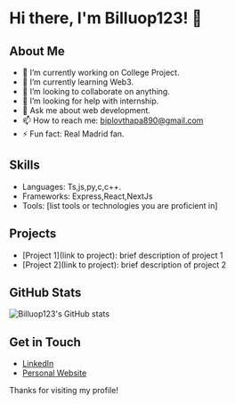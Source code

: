 # Hi there, I'm Billuop123! 👋

## About Me

- 🔭 I’m currently working on College Project.
- 🌱 I’m currently learning Web3.
- 👯 I’m looking to collaborate on anything.
- 🤔 I’m looking for help with internship.
- 💬 Ask me about web development.
- 📫 How to reach me: biplovthapa890@gmail.com
- ⚡ Fun fact: Real Madrid fan.

## Skills

- Languages: Ts,js,py,c,c++.
- Frameworks: Express,React,NextJs
- Tools: [list tools or technologies you are proficient in]

## Projects

- [Project 1](link to project): brief description of project 1
- [Project 2](link to project): brief description of project 2

## GitHub Stats

![Billuop123's GitHub stats](https://github-readme-stats.vercel.app/api?username=billuop123&show_icons=true&theme=radical)

## Get in Touch

- [LinkedIn](https://www.linkedin.com/in/biplov-thapa-08493531b/)
- [Personal Website](https://biplov-portfolio2.netlify.app/)

Thanks for visiting my profile!
